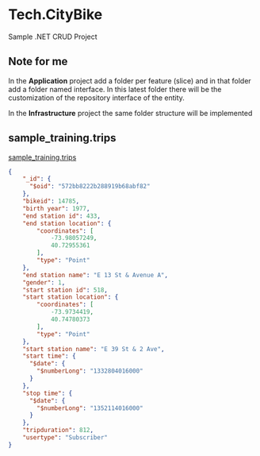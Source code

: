 # Tech.CityBike
Sample .NET CRUD Project

## Note for me

In the **Application** project add a folder per feature (slice) and in that folder add a folder named interface. In this latest folder there will be the customization of the repository interface of the entity.

In the **Infrastructure** project the same folder structure will be implemented 

## sample_training.trips

[sample_training.trips](https://www.mongodb.com/docs/atlas/sample-data/sample-training/#std-label-training-trips)

```json
{
    "_id": {
      "$oid": "572bb8222b288919b68abf82"
    },
    "bikeid": 14785,
    "birth year": 1977,
    "end station id": 433,
    "end station location": {
        "coordinates": [
            -73.98057249,
            40.72955361
        ],
        "type": "Point"
    },
    "end station name": "E 13 St & Avenue A",
    "gender": 1,
    "start station id": 518,
    "start station location": {
        "coordinates": [
            -73.9734419,
            40.74780373
        ],
        "type": "Point"
    },
    "start station name": "E 39 St & 2 Ave",
    "start time": {
      "$date": {
        "$numberLong": "1332804016000"
      }
    },
    "stop time": {
      "$date": {
        "$numberLong": "1352114016000"
      }
    },
    "tripduration": 812,
    "usertype": "Subscriber"
}
```
